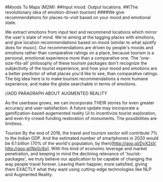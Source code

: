 #Moods To Maps (M2M): 
##Input mood. Output locations. 
##(The revolutionary idea of emotion-driven tourism) 
####We give recommendations for places-to-visit based on your mood and emotional state. 

We extract emotions from input text and recommend locations which mirror the user's state of mind. We're aiming at the tagging places with emotions, and give location recommendations based on mood (similar to what spotify does for music). Our recommendations are driven by people's moods and emotions rather than comparative ratings on a place, because tourism is a personal, emotional experience more than a comparative one. The 'one-size-fits-all' philosophy of these tourism packages don't recognize the subjectivity of the tourist experience, and how your mood and emotions are a better predictor of what places you'd like to see, than comparative ratings. The big idea here is to make tourism recommendations a more humane experience, and make the globe searchable in terms of emotions. 

//ADD PARAGRAPH ABOUT AUGMENTED REALITY

As the userbase grows, we can incorporate THEIR stories for even greater accuracy and user-satisfaction. A future update may incorporate a gamification-based augemented reality UI to incentivize tourist exploration, and even try crowd-funding restoration of monuments. The possibilities are limitless.
 
Tourism By the end of 2016, the travel and tourism sector will contribute 7% to the Indian GDP. And the estimated number of smartphones in 2020 would be 6.1 billion (70% of the world's population, by then)[http://goo.gl/DyX2sV, http://goo.gl/Nx0c6o]. With this kind of economic leverage and market penetration, and keeping in mind the declining relevance of 'tourist-packages', we truly believe our application to be capable of changing the way people travel forever. Leaving them happier, more satisfied, giving them EXACTLY what they want using cutting-edge technologies like NLP and Augmented Reality.

